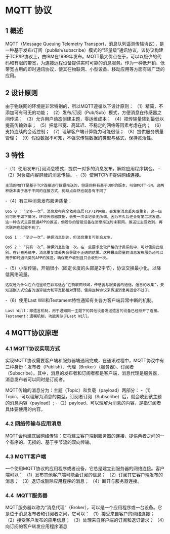 # MQTT 协议
## 1 概述
MQTT（Message Queuing Telemetry Transport，消息队列遥测传输协议），是一种基于发布/订阅（publish/subscribe）模式的“轻量级”通讯协议，该协议构建于TCP/IP协议上，由IBM在1999年发布。MQTT最大优点在于，可以以极少的代码和有限的带宽，为连接远程设备提供实时可靠的消息服务。作为一种低开销、低带宽占用的即时通讯协议，使其在物联网、小型设备、移动应用等方面有较广泛的应用。

## 2 设计原则
由于物联网的环境是非常特别的，所以MQTT遵循以下设计原则：
（1）精简，不添加可有可无的功能；
（2）发布/订阅（Pub/Sub）模式，方便消息在传感器之间传递；
（3）允许用户动态创建主题，零运维成本；
（4）把传输量降到最低以提高传输效率；
（5）把低带宽、高延迟、不稳定的网络等因素考虑在内；
（6）支持连续的会话控制；
（7）理解客户端计算能力可能很低；
（8）提供服务质量管理；
（9）假设数据不可知，不强求传输数据的类型与格式，保持灵活性。

## 3 特性
-（1）使用发布/订阅消息模式，提供一对多的消息发布，解除应用程序耦合。
-（2）对负载内容屏蔽的消息传输。
-（3）使用TCP/IP提供网络连接。

    主流的MQTT是基于TCP连接进行数据推送的，但是同样有基于UDP的版本，叫做MQTT-SN。这两种版本由于基于不同的连接方式，优缺点自然也就各有不同了

-（4）有三种消息发布服务质量：

    QoS 0 : “至多一次”，消息发布完全依赖底层TCP/IP网络。会发生消息丢失或重复。这一级别可用于如下情况，环境传感器数据，丢失一次读记录无所谓，因为不久后还会有第二次发送。这一种方式主要普通APP的推送，倘若你的智能设备在消息推送时未联网，推送过去没收到，再次联网也就收不到了。

    QoS 1 : “至少一次”，确保消息到达，但消息重复可能会发生。

    QoS 2 : “只有一次”，确保消息到达一次。在一些要求比较严格的计费系统中，可以使用此级别。在计费系统中，消息重复或丢失会导致不正确的结果。这种最高质量的消息发布服务还可以用于即时通讯类的APP的推送，确保用户收到且只会收到一次。

-（5）小型传输，开销很小（固定长度的头部是2字节），协议交换最小化，以降低网络流量。

    这就是为什么在介绍里说它非常适合“在物联网领域，传感器与服务器的通信，信息的收集”，要知道嵌入式设备的运算能力和带宽都相对薄弱，使用这种协议来传递消息再适合不过了。
-（6）使用Last Will和Testament特性通知有关各方客户端异常中断的机制。

    Last Will：即遗言机制，用于通知同一主题下的其他设备发送遗言的设备已经断开了连接。
    Testament：遗嘱机制，功能类似于Last Will。

## 4  MQTT协议原理
### 4.1  MQTT协议实现方式
实现MQTT协议需要客户端和服务器端通讯完成，在通讯过程中，MQTT协议中有三种身份：发布者（Publish）、代理（Broker）（服务器）、订阅者（Subscribe）。其中，消息的发布者和订阅者都是客户端，消息代理是服务器，消息发布者可以同时是订阅者。

MQTT传输的消息分为：主题（Topic）和负载（payload）两部分：
-（1）Topic，可以理解为消息的类型，订阅者订阅（Subscribe）后，就会收到该主题的消息内容（payload）;
-（2）payload，可以理解为消息的内容，是指订阅者具体要使用的内容。

### 4.2 网络传输与应用消息
MQTT会构建底层网络传输：它将建立客户端到服务器的连接，提供两者之间的一个有序的、无损的、基于字节流的双向传输。

### 4.3 MQTT客户端
一个使用MQTT协议的应用程序或者设备，它总是建立到服务器的网络连接。客户端可以：
（1）发布其他客户端可能会订阅的信息；
（2）订阅其它客户端发布的消息；
（3）退订或删除应用程序的消息；
（4）断开与服务器连接。

### 4.4  MQTT服务器
MQTT服务器以称为“消息代理”（Broker），可以是一个应用程序或一台设备。它是位于消息发布者和订阅者之间，它可以：
（1）接受来自客户的网络连接；
（2）接受客户发布的应用信息；
（3）处理来自客户端的订阅和退订请求；
（4）向订阅的客户转发应用程序消息


